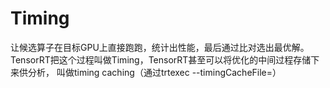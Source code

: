 
# Timing

让候选算子在目标GPU上直接跑跑，统计出性能，最后通过比对选出最优解。   
TensorRT把这个过程叫做Timing，TensorRT甚至可以将优化的中间过程存储下来供分析，
叫做timing caching（通过trtexec --timingCacheFile=<file>）      
